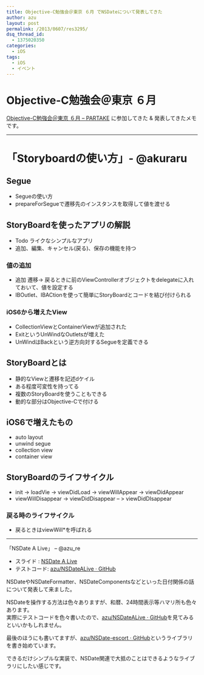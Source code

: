```yaml
---
title: Objective-C勉強会＠東京 ６月 でNSDateについて発表してきた
author: azu
layout: post
permalink: /2013/0607/res3295/
dsq_thread_id:
  - 1375020350
categories:
  - iOS
tags:
  - iOS
  - イベント
---
```

# Objective-C勉強会＠東京 ６月

[Objective-C勉強会＠東京 ６月 &#8211; PARTAKE][1] に参加してきた & 発表してきたメモです。

* * *

# 「Storyboardの使い方」- @akuraru　

## Segue

*   Segueの使い方
*   prepareForSegueで遷移先のインスタンスを取得して値を渡せる

## StoryBoardを使ったアプリの解説

*   Todo ライクなシンプルなアプリ
*   追加、編集、キャンセル(戻る)、保存の機能を持つ

### 値の追加

*   追加 遷移-> 戻るときに前のViewControllerオブジェクトをdelegateに入れておいて、値を設定する
*   IBOutlet、IBACtionを使って簡単にStoryBoardとコードを結び付けられる

### iOS6から増えたView

*   CollectionViewとContainerViewが追加された
*   ExitというUnWindなOutletsが増えた
*   UnWindはBackという逆方向対するSegueを定義できる

## StoryBoardとは

*   静的なViewと遷移を記述dケイル
*   ある程度可変性を持ってる
*   複数のStoryBoardを使うこともできる
*   動的な部分はObjective-Cで付ける

## iOS6で増えたもの

*   auto layout
*   unwind segue
*   collection view
*   container view

## StoryBoardのライフサイクル

*   init -> loadVie -> viewDidLoad -> viewWillAppear -> viewDidAppear
*   viewWillDisappear -> viewDidDisappear &#8211; > viewDidDIsappear

### 戻る時のライフサイクル

*   戻るときはviewWill*を呼ばれる

* * *

「NSDate A Live」 &#8211; @azu_re

*   スライド : [NSDate A Live][2]
*   テストコード: [azu/NSDateALive · GitHub][3]

NSDateやNSDateFormatter、NSDateComponentsなどといった日付関係の話について発表して来ました。

NSDateを操作する方法は色々ありますが、和暦、24時間表示等ハマリ所も色々あります。  
実際にテストコードを色々書いたので、[azu/NSDateALive · GitHub][3]を見てみるといいかもしれません。

最後のほうにも書いてますが、[azu/NSDate-escort · GitHub][4]というライブラリを書き始めています。

できるだけシンプルな実装で、NSDate関連で大抵のことはできるようなライブラリにしたい感じです。

 [1]: http://partake.in/events/54f3c547-5ffa-4fd4-8de6-d95788cb3915 "Objective-C勉強会＠東京 ６月 - PARTAKE"
 [2]: http://azu.github.io/slide/OCStudy/2013_June/nsdate_a_live.html#/ "NSDate A Live"
 [3]: https://github.com/azu/NSDateALive "azu/NSDateALive · GitHub"
 [4]: https://github.com/azu/NSDate-escort "azu/NSDate-escort · GitHub"
